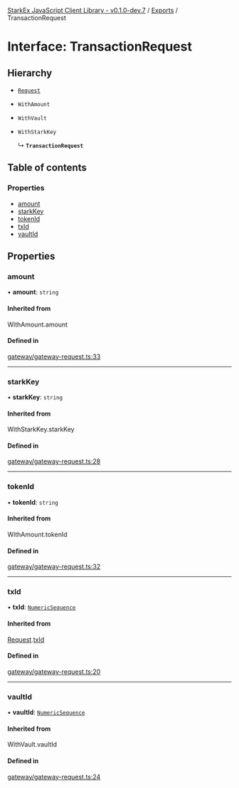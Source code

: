 [StarkEx JavaScript Client Library - v0.1.0-dev.7](../README.md) / [Exports](../modules.md) / TransactionRequest

# Interface: TransactionRequest

## Hierarchy

- [`Request`](Request.md)

- `WithAmount`

- `WithVault`

- `WithStarkKey`

  ↳ **`TransactionRequest`**

## Table of contents

### Properties

- [amount](TransactionRequest.md#amount)
- [starkKey](TransactionRequest.md#starkkey)
- [tokenId](TransactionRequest.md#tokenid)
- [txId](TransactionRequest.md#txid)
- [vaultId](TransactionRequest.md#vaultid)

## Properties

### amount

• **amount**: `string`

#### Inherited from

WithAmount.amount

#### Defined in

[gateway/gateway-request.ts:33](https://github.com/starkware-libs/starkex-js/blob/26f82a7/src/lib/gateway/gateway-request.ts#L33)

---

### starkKey

• **starkKey**: `string`

#### Inherited from

WithStarkKey.starkKey

#### Defined in

[gateway/gateway-request.ts:28](https://github.com/starkware-libs/starkex-js/blob/26f82a7/src/lib/gateway/gateway-request.ts#L28)

---

### tokenId

• **tokenId**: `string`

#### Inherited from

WithAmount.tokenId

#### Defined in

[gateway/gateway-request.ts:32](https://github.com/starkware-libs/starkex-js/blob/26f82a7/src/lib/gateway/gateway-request.ts#L32)

---

### txId

• **txId**: [`NumericSequence`](../modules.md#numericsequence)

#### Inherited from

[Request](Request.md).[txId](Request.md#txid)

#### Defined in

[gateway/gateway-request.ts:20](https://github.com/starkware-libs/starkex-js/blob/26f82a7/src/lib/gateway/gateway-request.ts#L20)

---

### vaultId

• **vaultId**: [`NumericSequence`](../modules.md#numericsequence)

#### Inherited from

WithVault.vaultId

#### Defined in

[gateway/gateway-request.ts:24](https://github.com/starkware-libs/starkex-js/blob/26f82a7/src/lib/gateway/gateway-request.ts#L24)
